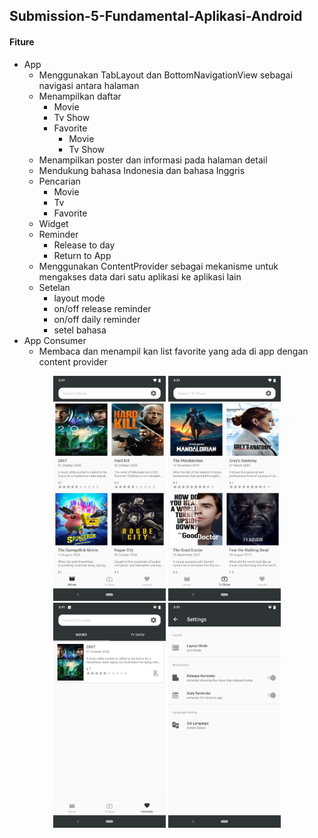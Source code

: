 ## Submission-5-Fundamental-Aplikasi-Android

#### Fiture
- App
    - Menggunakan TabLayout dan BottomNavigationView sebagai navigasi antara halaman
    - Menampilkan daftar
        - Movie
        - Tv Show
        - Favorite
            - Movie
            - Tv Show
    - Menampilkan poster dan informasi pada halaman detail
    - Mendukung bahasa Indonesia dan bahasa Inggris
    - Pencarian
        - Movie
        - Tv
        - Favorite
    - Widget
    - Reminder
        - Release to day
        - Return to App
    - Menggunakan ContentProvider sebagai mekanisme untuk mengakses data dari satu aplikasi ke aplikasi lain
    - Setelan
        - layout mode
        - on/off release reminder
        - on/off daily reminder
        - setel bahasa
- App Consumer
    - Membaca dan menampil kan list favorite yang ada di app dengan content provider


<div align="center">
    <img src="https://github.com/x-syaifullah-x/Fundamental-Aplikasi-Android/blob/submission_5/screenshots/Screenshot_20201122-153117.png" width="180px"</img> 
    <img src="https://github.com/x-syaifullah-x/Fundamental-Aplikasi-Android/blob/submission_5/screenshots/Screenshot_20201122-153124.png" width="180px"</img> 
    <img src="https://github.com/x-syaifullah-x/Fundamental-Aplikasi-Android/blob/submission_5/screenshots/Screenshot_20201122-153137.png" width="180px"</img> 
    <img src="https://github.com/x-syaifullah-x/Fundamental-Aplikasi-Android/blob/submission_5/screenshots/Screenshot_20201122-153142.png" width="180px"</img> 
</div>